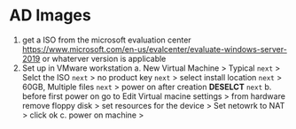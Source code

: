 # AD Images
1. get a ISO from the microsoft evaluation center https://www.microsoft.com/en-us/evalcenter/evaluate-windows-server-2019 or whaterver version is applicable
2. Set up in VMware workstation
a. New Virtual Machine > Typical `next` > Selct the ISO `next` > no product key `next` > select install location `next` > 60GB, Multiple files `next` > power on after creation **DESELCT** `next`
b. before first power on go to Edit Virtual macine settings > from hardware remove floppy disk > set resources for the device > Set netowrk to NAT > click ok
c. power on machine > 
